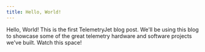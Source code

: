 ```yaml
---
title: Hello, World!
---
```

Hello, World! This is the first TelemetryJet blog post. We'll be using this blog to showcase some of the great telemetry hardware and software projects we've built. Watch this space!